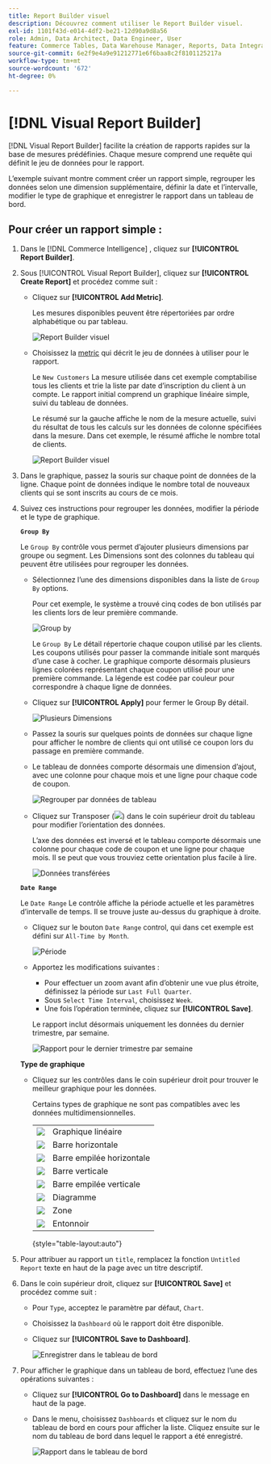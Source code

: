 ```yaml
---
title: Report Builder visuel
description: Découvrez comment utiliser le Report Builder visuel.
exl-id: 1101f43d-e014-4df2-be21-12d90a9d8a56
role: Admin, Data Architect, Data Engineer, User
feature: Commerce Tables, Data Warehouse Manager, Reports, Data Integration
source-git-commit: 6e2f9e4a9e91212771e6f6baa8c2f8101125217a
workflow-type: tm+mt
source-wordcount: '672'
ht-degree: 0%

---
```


# [!DNL Visual Report Builder]

[!DNL Visual Report Builder] facilite la création de rapports rapides sur la base de mesures prédéfinies. Chaque mesure comprend une requête qui définit le jeu de données pour le rapport.

L’exemple suivant montre comment créer un rapport simple, regrouper les données selon une dimension supplémentaire, définir la date et l’intervalle, modifier le type de graphique et enregistrer le rapport dans un tableau de bord.

## Pour créer un rapport simple :

1. Dans le [!DNL Commerce Intelligence] , cliquez sur **[!UICONTROL Report Builder]**.

1. Sous [!UICONTROL Visual Report Builder], cliquez sur **[!UICONTROL Create Report]** et procédez comme suit :

   * Cliquez sur **[!UICONTROL Add Metric]**.

     Les mesures disponibles peuvent être répertoriées par ordre alphabétique ou par tableau.

     ![Report Builder visuel](../../assets/magento-bi-visual-report-builder-add-metric.png)

   * Choisissez la [metric](../../data-user/reports/ess-manage-data-metrics.md) qui décrit le jeu de données à utiliser pour le rapport.

     Le `New Customers` La mesure utilisée dans cet exemple comptabilise tous les clients et trie la liste par date d’inscription du client à un compte. Le rapport initial comprend un graphique linéaire simple, suivi du tableau de données.

     Le résumé sur la gauche affiche le nom de la mesure actuelle, suivi du résultat de tous les calculs sur les données de colonne spécifiées dans la mesure. Dans cet exemple, le résumé affiche le nombre total de clients.

     ![Report Builder visuel](../../assets/magento-bi-report-builder-untitled.png)

1. Dans le graphique, passez la souris sur chaque point de données de la ligne. Chaque point de données indique le nombre total de nouveaux clients qui se sont inscrits au cours de ce mois.

1. Suivez ces instructions pour regrouper les données, modifier la période et le type de graphique.

   **`Group By`**

   Le `Group By` contrôle vous permet d’ajouter plusieurs dimensions par groupe ou segment. Les Dimensions sont des colonnes du tableau qui peuvent être utilisées pour regrouper les données.

   * Sélectionnez l’une des dimensions disponibles dans la liste de `Group By` options.

     Pour cet exemple, le système a trouvé cinq codes de bon utilisés par les clients lors de leur première commande.

     ![Group by](../../assets/magento-bi-report-builder-group-by-dimensions.png)

     Le `Group By` Le détail répertorie chaque coupon utilisé par les clients. Les coupons utilisés pour passer la commande initiale sont marqués d’une case à cocher. Le graphique comporte désormais plusieurs lignes colorées représentant chaque coupon utilisé pour une première commande. La légende est codée par couleur pour correspondre à chaque ligne de données.

   * Cliquez sur **[!UICONTROL Apply]** pour fermer le Group By détail.

     ![Plusieurs Dimensions](../../assets/magento-bi-report-builder-group-by-dimension-detail.png)

   * Passez la souris sur quelques points de données sur chaque ligne pour afficher le nombre de clients qui ont utilisé ce coupon lors du passage en première commande.

   * Le tableau de données comporte désormais une dimension d’ajout, avec une colonne pour chaque mois et une ligne pour chaque code de coupon.

     ![Regrouper par données de tableau](../../assets/magento-bi-report-builder-group-by-table-data.png)

   * Cliquez sur Transposer (![](../../assets/magento-bi-btn-transpose.png)) dans le coin supérieur droit du tableau pour modifier l’orientation des données.

     L’axe des données est inversé et le tableau comporte désormais une colonne pour chaque code de coupon et une ligne pour chaque mois. Il se peut que vous trouviez cette orientation plus facile à lire.

     ![Données transférées](../../assets/magento-bi-report-builder-group-by-table-data-transposed.png)

   **`Date Range`**

   Le `Date Range` Le contrôle affiche la période actuelle et les paramètres d’intervalle de temps. Il se trouve juste au-dessus du graphique à droite.

   * Cliquez sur le bouton `Date Range` control, qui dans cet exemple est défini sur `All-Time by Month`.

     ![Période](../../assets/magento-bi-report-builder-date-range.png)

   * Apportez les modifications suivantes :

      * Pour effectuer un zoom avant afin d’obtenir une vue plus étroite, définissez la période sur `Last Full Quarter`.
      * Sous `Select Time Interval`, choisissez `Week`.
      * Une fois l’opération terminée, cliquez sur **[!UICONTROL Save]**.

     Le rapport inclut désormais uniquement les données du dernier trimestre, par semaine.

     ![Rapport pour le dernier trimestre par semaine](../../assets/magento-bi-report-builder-date-range-quarter-by-week-chart.png)

   **Type de graphique**

   * Cliquez sur les contrôles dans le coin supérieur droit pour trouver le meilleur graphique pour les données.

     Certains types de graphique ne sont pas compatibles avec les données multidimensionnelles.

     | | |
     |-----|-----|
     | ![](../../assets/magento-bi-btn-chart-line.png) | Graphique linéaire |
     | ![](../../assets/magento-bi-btn-chart-horz-bar.png) | Barre horizontale |
     | ![](../../assets/magento-bi-btn-chart-horz-stacked-bar.png) | Barre empilée horizontale |
     | ![](../../assets/magento-bi-btn-chart-vert-bar.png) | Barre verticale |
     | ![](../../assets/magento-bi-btn-chart-vert-stacked-bar.png) | Barre empilée verticale |
     | ![](../../assets/magento-bi-btn-chart-pie.png) | Diagramme |
     | ![](../../assets/magento-bi-btn-chart-area.png) | Zone |
     | ![](../../assets/magento-bi-btn-chart-funnel.png) | Entonnoir |

     {style="table-layout:auto"}

1. Pour attribuer au rapport un `title`, remplacez la fonction `Untitled Report` texte en haut de la page avec un titre descriptif.

1. Dans le coin supérieur droit, cliquez sur **[!UICONTROL Save]** et procédez comme suit :

   * Pour `Type`, acceptez le paramètre par défaut, `Chart`.

   * Choisissez la `Dashboard` où le rapport doit être disponible.

   * Cliquez sur **[!UICONTROL Save to Dashboard]**.

     ![Enregistrer dans le tableau de bord](../../assets/magento-bi-report-builder-save-to-dashboard.png)

1. Pour afficher le graphique dans un tableau de bord, effectuez l’une des opérations suivantes :

   * Cliquez sur **[!UICONTROL Go to Dashboard]** dans le message en haut de la page.

   * Dans le menu, choisissez `Dashboards` et cliquez sur le nom du tableau de bord en cours pour afficher la liste. Cliquez ensuite sur le nom du tableau de bord dans lequel le rapport a été enregistré.

     ![Rapport dans le tableau de bord](../../assets/magento-bi-report-builder-my-dashboard.png)
